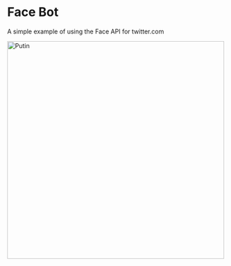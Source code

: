 # Face Bot #
A simple example of using the Face API for twitter.com

<img src="https://pbs.twimg.com/media/CuCbUEsW8AALn4I.jpg" itemprop="image" alt="Putin" width="500px">